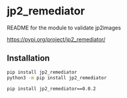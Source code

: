 # jp2_remediator

README for the module to validate jp2images

https://pypi.org/project/jp2_remediator/

## Installation

```bash
pip install jp2_remediator
python3 -m pip install jp2_remediator

pip install jp2_remediator==0.0.2
```